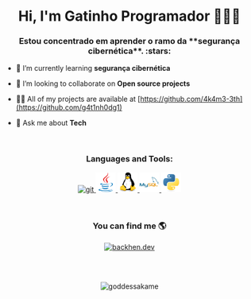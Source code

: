<h1 align="center">Hi, I'm Gatinho Programador 👋👨‍💻 </h1>
<h3 align="center">Estou concentrado em aprender o ramo da **segurança cibernética**. :stars: </h3>

- 🌱 I’m currently learning **segurança cibernética**

- 👯 I’m looking to collaborate on **Open source projects**

- 👨‍💻 All of my projects are available at [https://github.com/4k4m3-3th](https://github.com/g4t1nh0dg1)

- 💬 Ask me about **Tech**


<br><h3 align="center">Languages and Tools:</h3>
<p align="center"> <a href="https://git-scm.com/" target="_blank" rel="noreferrer"> <img src="https://www.vectorlogo.zone/logos/git-scm/git-scm-icon.svg" alt="git" width="40" height="40"/> </a> <a href="https://www.java.com" target="_blank" rel="noreferrer"> <img src="https://raw.githubusercontent.com/devicons/devicon/master/icons/java/java-original.svg" alt="java" width="40" height="40"/> </a> <a href="https://www.linux.org/" target="_blank" rel="noreferrer"> <img src="https://raw.githubusercontent.com/devicons/devicon/master/icons/linux/linux-original.svg" alt="linux" width="40" height="40"/> </a> <a href="https://www.mysql.com/" target="_blank" rel="noreferrer"> <img src="https://raw.githubusercontent.com/devicons/devicon/master/icons/mysql/mysql-original-wordmark.svg" alt="mysql" width="40" height="40"/> </a> <a href="https://www.python.org" target="_blank" rel="noreferrer"> <img src="https://raw.githubusercontent.com/devicons/devicon/master/icons/python/python-original.svg" alt="python" width="40" height="40"/> </a>

<br><h3 align="center">You can find me 🌎</h3>
<p align="center">
<a href="https://instagram.com/ethx.ss" target="blank"><img align="center" src="https://raw.githubusercontent.com/rahuldkjain/github-profile-readme-generator/master/src/images/icons/Social/instagram.svg" alt="backhen.dev" height="30" width="40" /></a>
</p><br>
<br><p align="center"> <img src="https://komarev.com/ghpvc/?username=goddessakame&label=Profile%20views&color=0e75b6&style=flat" alt="goddessakame" /> </p>
